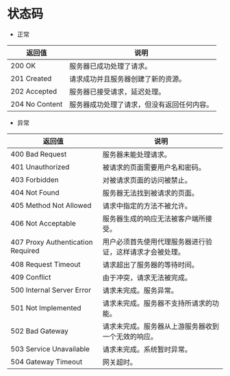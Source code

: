 # 状态码<a name="bms_api_0801"></a>

-   正常

|返回值|说明|
|--|--|
|200 OK|服务器已成功处理了请求。|
|201 Created|请求成功并且服务器创建了新的资源。|
|202 Accepted|服务器已接受请求，延迟处理。|
|204 No Content|服务器成功处理了请求，但没有返回任何内容。|


-   异常

|返回值|说明|
|--|--|
|400 Bad Request|服务器未能处理请求。|
|401 Unauthorized|被请求的页面需要用户名和密码。|
|403 Forbidden|对被请求页面的访问被禁止。|
|404 Not Found|服务器无法找到被请求的页面。|
|405 Method Not Allowed|请求中指定的方法不被允许。|
|406 Not Acceptable|服务器生成的响应无法被客户端所接受。|
|407 Proxy Authentication Required|用户必须首先使用代理服务器进行验证，这样请求才会被处理。|
|408 Request Timeout|请求超出了服务器的等待时间。|
|409 Conflict|由于冲突，请求无法被完成。|
|500 Internal Server Error|请求未完成。服务异常。|
|501 Not Implemented|请求未完成。服务器不支持所请求的功能。|
|502 Bad Gateway|请求未完成。服务器从上游服务器收到一个无效的响应。|
|503 Service Unavailable|请求未完成。系统暂时异常。|
|504 Gateway Timeout|网关超时。|



